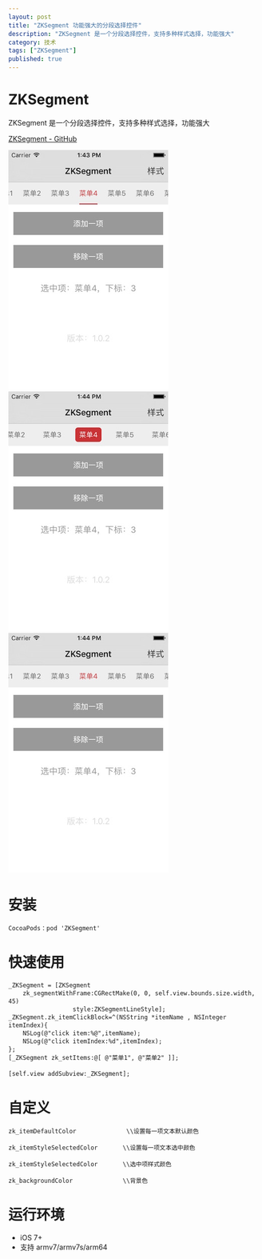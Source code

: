 ```yaml
---
layout: post
title: "ZKSegment 功能强大的分段选择控件"
description: "ZKSegment 是一个分段选择控件，支持多种样式选择，功能强大"
category: 技术
tags: ["ZKSegment"]
published: true
---
```


# ZKSegment #

ZKSegment 是一个分段选择控件，支持多种样式选择，功能强大

[ZKSegment - GitHub](https://github.com/WangWenzhuang/ZKSegment)

<img src="/images/post/2015-10-24-zksegment/1.png" style="width:320px;height:480px;" />

<img src="/images/post/2015-10-24-zksegment/2.png" style="width:320px;height:480px;" />

<img src="/images/post/2015-10-24-zksegment/3.png" style="width:320px;height:480px;" />

# 安装 #

<pre><code class="language-bash">CocoaPods：pod 'ZKSegment'</code></pre>

# 快速使用 #

<pre><code class="language-objectivec">_ZKSegment = [ZKSegment
    zk_segmentWithFrame:CGRectMake(0, 0, self.view.bounds.size.width, 45)
                  style:ZKSegmentLineStyle];
_ZKSegment.zk_itemClickBlock=^(NSString *itemName , NSInteger itemIndex){
    NSLog(@"click item:%@",itemName);
    NSLog(@"click itemIndex:%d",itemIndex);
};
[_ZKSegment zk_setItems:@[ @"菜单1", @"菜单2" ]];

[self.view addSubview:_ZKSegment];</code></pre>

# 自定义 #

<pre><code class="language-objectivec">zk_itemDefaultColor				\\设置每一项文本默认颜色

zk_itemStyleSelectedColor		\\设置每一项文本选中颜色

zk_itemStyleSelectedColor		\\选中项样式颜色

zk_backgroundColor				\\背景色</code></pre>

# 运行环境 #

*	iOS 7+
*	支持 armv7/armv7s/arm64